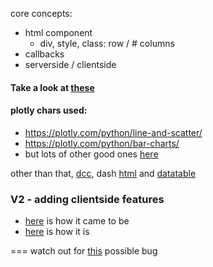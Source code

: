 core concepts:
 - html component
   - div, style, class: row / # columns
 - callbacks
 - serverside / clientside
 

#### Take a look at [these](https://dash-gallery.plotly.host/Portal/)

#### plotly chars used:
 - https://plotly.com/python/line-and-scatter/
 - https://plotly.com/python/bar-charts/
 - but lots of other good ones [here](https://plotly.com/python/)

other than that, [dcc](https://dash.plotly.com/dash-core-components), 
dash [html](https://dash.plotly.com/dash-html-components)
and [datatable](https://dash.plotly.com/datatable)

### V2 - adding clientside features

- [here](https://github.com/plotly/dash/issues/266) is how it came to be
- [here](https://dash.plotly.com/clientside-callbacks) is how it is


===
watch out for [this](https://github.com/plotly/plotly_express/issues/145) possible bug
